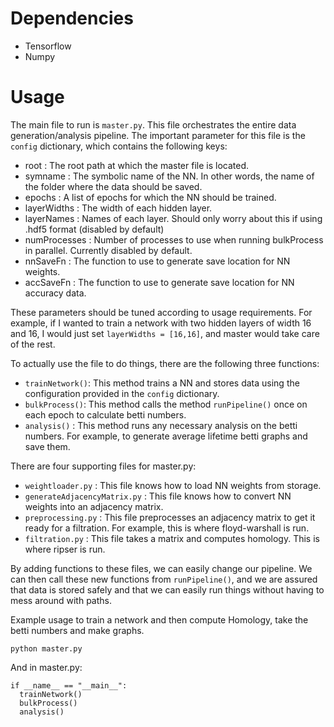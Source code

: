 # Dependencies
* Tensorflow
* Numpy

# Usage
The main file to run is `master.py`. This file orchestrates the entire data generation/analysis pipeline. The important parameter for this file is the `config` dictionary, which contains the following keys:

* root : The root path at which the master file is located.
* symname : The symbolic name of the NN. In other words, the name of the folder where the data should be saved.
* epochs : A list of epochs for which the NN should be trained.
* layerWidths : The width of each hidden layer.
* layerNames : Names of each layer. Should only worry about this if using .hdf5 format (disabled by default)
* numProcesses : Number of processes to use when running bulkProcess in parallel. Currently disabled by default.
* nnSaveFn : The function to use to generate save location for NN weights.
* accSaveFn : The function to use to generate save location for NN accuracy data.

These parameters should be tuned according to usage requirements. For example, if I wanted to train a network with two hidden layers of width 16 and 16, I would just set `layerWidths = [16,16]`, and master would take care of the rest.

To actually use the file to do things, there are the following three functions:

* `trainNetwork()`: This method trains a NN and stores data using the configuration provided in the `config` dictionary. 
* `bulkProcess()`: This method calls the method `runPipeline()` once on each epoch to calculate betti numbers.
* `analysis()` : This method runs any necessary analysis on the betti numbers. For example, to generate average lifetime betti graphs and save them.

There are four supporting files for master.py:

* `weightloader.py` : This file knows how to load NN weights from storage.
* `generateAdjacencyMatrix.py` : This file knows how to convert NN weights into an adjacency matrix.
* `preprocessing.py` : This file preprocesses an adjacency matrix to get it ready for a filtration. For example, this is where floyd-warshall is run.
* `filtration.py` : This file takes a matrix and computes homology. This is where ripser is run.

By adding functions to these files, we can easily change our pipeline. We can then call these new functions from `runPipeline()`, and we are assured that data is stored safely and that we can easily run things without having to mess around with paths.

Example usage to train a network and then compute Homology, take the betti numbers and make graphs.

```
python master.py
```

And in master.py:

```
if __name__ == "__main__":
  trainNetwork()
  bulkProcess()
  analysis()
```
